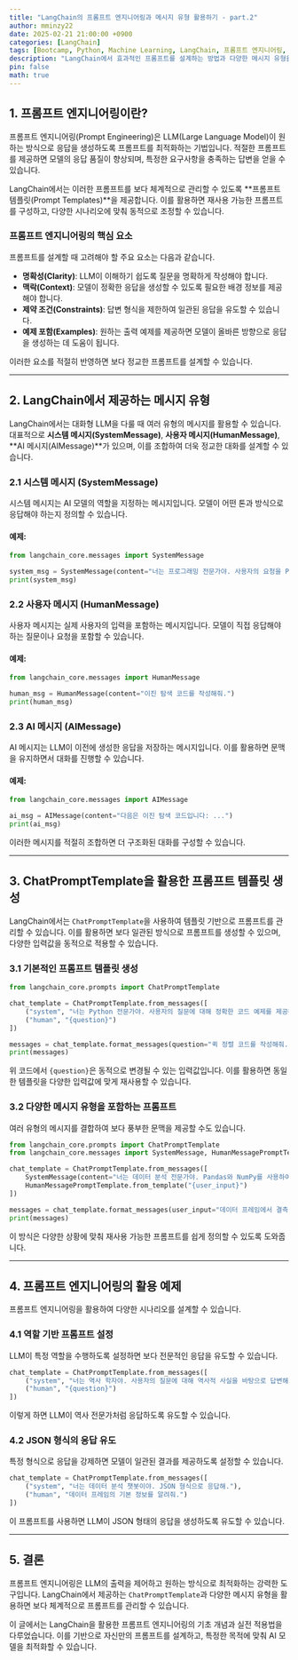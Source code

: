 ```yaml
---
title: "LangChain의 프롬프트 엔지니어링과 메시지 유형 활용하기 - part.2"
author: mminzy22
date: 2025-02-21 21:00:00 +0900
categories: [LangChain]
tags: [Bootcamp, Python, Machine Learning, LangChain, 프롬프트 엔지니어링, AI, TIL]
description: "LangChain에서 효과적인 프롬프트를 설계하는 방법과 다양한 메시지 유형을 활용하는 기법을 소개합니다."
pin: false
math: true
---
```



## 1. 프롬프트 엔지니어링이란?

프롬프트 엔지니어링(Prompt Engineering)은 LLM(Large Language Model)이 원하는 방식으로 응답을 생성하도록 프롬프트를 최적화하는 기법입니다. 적절한 프롬프트를 제공하면 모델의 응답 품질이 향상되며, 특정한 요구사항을 충족하는 답변을 얻을 수 있습니다.

LangChain에서는 이러한 프롬프트를 보다 체계적으로 관리할 수 있도록 **프롬프트 템플릿(Prompt Templates)**을 제공합니다. 이를 활용하면 재사용 가능한 프롬프트를 구성하고, 다양한 시나리오에 맞춰 동적으로 조정할 수 있습니다.

### 프롬프트 엔지니어링의 핵심 요소

프롬프트를 설계할 때 고려해야 할 주요 요소는 다음과 같습니다.

- **명확성(Clarity)**: LLM이 이해하기 쉽도록 질문을 명확하게 작성해야 합니다.
- **맥락(Context)**: 모델이 정확한 응답을 생성할 수 있도록 필요한 배경 정보를 제공해야 합니다.
- **제약 조건(Constraints)**: 답변 형식을 제한하여 일관된 응답을 유도할 수 있습니다.
- **예제 포함(Examples)**: 원하는 출력 예제를 제공하면 모델이 올바른 방향으로 응답을 생성하는 데 도움이 됩니다.

이러한 요소를 적절히 반영하면 보다 정교한 프롬프트를 설계할 수 있습니다.

---

## 2. LangChain에서 제공하는 메시지 유형

LangChain에서는 대화형 LLM을 다룰 때 여러 유형의 메시지를 활용할 수 있습니다. 대표적으로 **시스템 메시지(SystemMessage)**, **사용자 메시지(HumanMessage)**, **AI 메시지(AIMessage)**가 있으며, 이를 조합하여 더욱 정교한 대화를 설계할 수 있습니다.

### 2.1 시스템 메시지 (SystemMessage)

시스템 메시지는 AI 모델의 역할을 지정하는 메시지입니다. 모델이 어떤 톤과 방식으로 응답해야 하는지 정의할 수 있습니다.

#### 예제:

```python
from langchain_core.messages import SystemMessage

system_msg = SystemMessage(content="너는 프로그래밍 전문가야. 사용자의 요청을 Python 코드로 변환해줘.")
print(system_msg)
```

### 2.2 사용자 메시지 (HumanMessage)

사용자 메시지는 실제 사용자의 입력을 포함하는 메시지입니다. 모델이 직접 응답해야 하는 질문이나 요청을 포함할 수 있습니다.

#### 예제:

```python
from langchain_core.messages import HumanMessage

human_msg = HumanMessage(content="이진 탐색 코드를 작성해줘.")
print(human_msg)
```

### 2.3 AI 메시지 (AIMessage)

AI 메시지는 LLM이 이전에 생성한 응답을 저장하는 메시지입니다. 이를 활용하면 문맥을 유지하면서 대화를 진행할 수 있습니다.

#### 예제:

```python
from langchain_core.messages import AIMessage

ai_msg = AIMessage(content="다음은 이진 탐색 코드입니다: ...")
print(ai_msg)
```

이러한 메시지를 적절히 조합하면 더 구조화된 대화를 구성할 수 있습니다.

---

## 3. ChatPromptTemplate을 활용한 프롬프트 템플릿 생성

LangChain에서는 `ChatPromptTemplate`을 사용하여 템플릿 기반으로 프롬프트를 관리할 수 있습니다. 이를 활용하면 보다 일관된 방식으로 프롬프트를 생성할 수 있으며, 다양한 입력값을 동적으로 적용할 수 있습니다.

### 3.1 기본적인 프롬프트 템플릿 생성

```python
from langchain_core.prompts import ChatPromptTemplate

chat_template = ChatPromptTemplate.from_messages([
    ("system", "너는 Python 전문가야. 사용자의 질문에 대해 정확한 코드 예제를 제공해."),
    ("human", "{question}")
])

messages = chat_template.format_messages(question="퀵 정렬 코드를 작성해줘.")
print(messages)
```

위 코드에서 `{question}`은 동적으로 변경될 수 있는 입력값입니다. 이를 활용하면 동일한 템플릿을 다양한 입력값에 맞게 재사용할 수 있습니다.

### 3.2 다양한 메시지 유형을 포함하는 프롬프트

여러 유형의 메시지를 결합하여 보다 풍부한 문맥을 제공할 수도 있습니다.

```python
from langchain_core.prompts import ChatPromptTemplate
from langchain_core.messages import SystemMessage, HumanMessagePromptTemplate

chat_template = ChatPromptTemplate.from_messages([
    SystemMessage(content="너는 데이터 분석 전문가야. Pandas와 NumPy를 사용하여 문제를 해결해."),
    HumanMessagePromptTemplate.from_template("{user_input}")
])

messages = chat_template.format_messages(user_input="데이터 프레임에서 결측치를 처리하는 방법 알려줘.")
print(messages)
```

이 방식은 다양한 상황에 맞춰 재사용 가능한 프롬프트를 쉽게 정의할 수 있도록 도와줍니다.

---

## 4. 프롬프트 엔지니어링의 활용 예제

프롬프트 엔지니어링을 활용하여 다양한 시나리오를 설계할 수 있습니다.

### 4.1 역할 기반 프롬프트 설정

LLM이 특정 역할을 수행하도록 설정하면 보다 전문적인 응답을 유도할 수 있습니다.

```python
chat_template = ChatPromptTemplate.from_messages([
    ("system", "너는 역사 학자야. 사용자의 질문에 대해 역사적 사실을 바탕으로 답변해."),
    ("human", "{question}")
])
```

이렇게 하면 LLM이 역사 전문가처럼 응답하도록 유도할 수 있습니다.

### 4.2 JSON 형식의 응답 유도

특정 형식으로 응답을 강제하면 모델이 일관된 결과를 제공하도록 설정할 수 있습니다.

```python
chat_template = ChatPromptTemplate.from_messages([
    ("system", "너는 데이터 분석 챗봇이야. JSON 형식으로 응답해."),
    ("human", "데이터 프레임의 기본 정보를 알려줘.")
])
```

이 프롬프트를 사용하면 LLM이 JSON 형태의 응답을 생성하도록 유도할 수 있습니다.

---

## 5. 결론

프롬프트 엔지니어링은 LLM의 출력을 제어하고 원하는 방식으로 최적화하는 강력한 도구입니다. LangChain에서 제공하는 `ChatPromptTemplate`과 다양한 메시지 유형을 활용하면 보다 체계적으로 프롬프트를 관리할 수 있습니다.

이 글에서는 LangChain을 활용한 프롬프트 엔지니어링의 기초 개념과 실전 적용법을 다루었습니다. 이를 기반으로 자신만의 프롬프트를 설계하고, 특정한 목적에 맞춰 AI 모델을 최적화할 수 있습니다.

